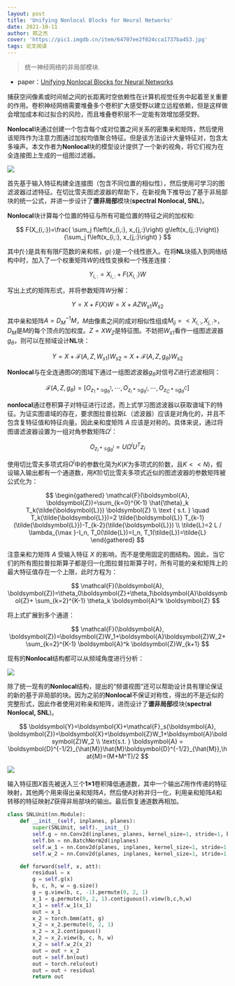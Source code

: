 ```yaml
---
layout: post
title: 'Unifying Nonlocal Blocks for Neural Networks'
date: 2021-10-11
author: 郑之杰
cover: 'https://pic1.imgdb.cn/item/64707ee2f024cca1737ba453.jpg'
tags: 论文阅读
---
```


> 统一神经网络的非局部模块.

- paper：[Unifying Nonlocal Blocks for Neural Networks](https://arxiv.org/abs/2108.02451)

捕获空间像素或时间帧之间的长距离时空依赖性在计算机视觉任务中起着至关重要的作用。卷积神经网络需要堆叠多个卷积扩大感受野以建立远程依赖，但是这样做会增加成本和过拟合的风险，而且堆叠卷积层不一定能有效增加感受野。

**Nonlocal**块通过创建一个包含每个成对位置之间关系的密集亲和矩阵，然后使用该矩阵作为注意力图通过加权均值聚合特征。但是该方法设计大量特征对，包含太多噪声。本文作者为**Nonlocal**块的模型设计提供了一个新的视角，将它们视为在全连接图上生成的一组图过滤器。

![](https://pic1.imgdb.cn/item/64708081f024cca1737eed71.jpg)

首先基于输入特征构建全连接图（包含不同位置的相似性），然后使用可学习的图滤波器过滤特征。在切比雪夫图滤波器的帮助下，在新视角下推导出了基于非局部块的统一公式，并进一步设计了**谱非局部**模块(**spectral Nonlocal, SNL**)。

**Nonlocal**块计算每个位置的特征与所有可能位置的特征之间的加权和:

$$
F(X_{i,:})=\frac{ \sum_j f\left(x_{i,:}, x_{j,:}\right) g\left(x_{j,:}\right)}{\sum_j f\left(x_{i,:}, x_{j,:}\right) }
$$

其中$f(·)$是具有有限$F$范数的亲和核，$g(·)$是一个线性嵌入。在将**NL**块插入到网络结构中时，加入了一个权重矩阵$W$的线性变换和一个残差连接：

$$
Y_{i,:} = X_{i,:}+F(X_{i,:})W
$$

写出上式的矩阵形式，并将参数矩阵$W$分解：

$$
Y = X+F(X)W= X+AZW_{s1}W_{s2}
$$

其中亲和矩阵$A=D_M^{-1}M$，$M$由像素之间的成对相似性组成$M_{ij}=<X_{i,:},X_{j,:}>$，$D_M$是$M$的每个顶点的加权度。$Z=XW_Z$是特征图。不妨把$W_{s1}$看作一组图滤波器$g_{\theta}$，则可以在频域设计**NL**块：

$$
Y = X+\mathcal{F}(A,Z,W_{s1})W_{s2} = X+\mathcal{F}(A,Z,g_{\theta})W_{s2}
$$

**Nonlocal**与在全连通图$G$的图域下通过一组图滤波器$g_θ$对信号$Z$进行滤波相同：

$$
\mathcal{F}(A,Z,g_{\theta}) = [O_{z_1*\mathcal{G}g_{\theta}^1},\cdots,O_{z_i*\mathcal{G}g_{\theta}^i},\cdots,O_{z_C*\mathcal{G}g_{\theta}^C}]
$$

**nonlocal**通过卷积算子对特征进行过滤，而上式学习图滤波器以获取谱域下的特征。为证实图谱域的存在，要求图拉普拉斯$L$（滤波器）应该是对角化的，并且不包含复特征值和特征向量。因此亲和度矩阵 $A$ 应该是对称的。具体来说，通过将图谱滤波器设置为一组对角参数矩阵$\Omega^i$：

$$
O_{z_i*\mathcal{G}g_{\theta}^i} = U\Omega^iU^Tz_i
$$

使用切比雪夫多项式将$Ω^i$中的参数化简为$K$($K$为多项式的阶数，且$K< <N$)，假设输入输出都有一个通道数，用$K$阶切比雪夫多项式近似的图滤波器的参数矩阵被公式化为：

$$
\begin{gathered}
\mathcal{F}(\boldsymbol{A}, \boldsymbol{Z})=\sum_{k=0}^{K-1} \hat{\theta}_k T_k(\tilde{\boldsymbol{L}}) \boldsymbol{Z} \\
\text { s.t. } \quad T_k(\tilde{\boldsymbol{L}})=2 \tilde{\boldsymbol{L}} T_{k-1}(\tilde{\boldsymbol{L}})-T_{k-2}(\tilde{\boldsymbol{L}}) \\
\tilde{L}=2 L / \lambda_{\max }-I_n, T_0(\tilde{L})=I_n, T_1(\tilde{L})=\tilde{L}
\end{gathered}
$$

注意亲和力矩阵 $A$ 受输入特征 $X$ 的影响，而不是使用固定的图结构。因此，当它们的所有图拉普拉斯算子都是归一化图拉普拉斯算子时，所有可能的亲和矩阵上的最大特征值存在一个上限，此时方程为：

$$
\mathcal{F}(\boldsymbol{A}, \boldsymbol{Z})=\theta_0\boldsymbol{Z}+\theta_1\boldsymbol{A}\boldsymbol{Z}+ \sum_{k=2}^{K-1} \theta_k \boldsymbol{A}^k \boldsymbol{Z}
$$

将上式扩展到多个通道：

$$
\mathcal{F}(\boldsymbol{A}, \boldsymbol{Z})=\boldsymbol{Z}W_1+\boldsymbol{A}\boldsymbol{Z}W_2+ \sum_{k=2}^{K-1}  \boldsymbol{A}^k \boldsymbol{Z}W_{k+1}
$$

现有的**Nonlocal**结构都可以从频域角度进行分析：

![](https://pic1.imgdb.cn/item/64708cadf024cca173907529.jpg)

除了统一现有的**Nonlocal**结构，提出的“频谱视图”还可以帮助设计具有理论保证的新的基于非局部的块。因为之前的**Nonlocal**不保证对称性，得出的不是近似的完整形式，因此作者使用对称亲和矩阵，进而设计了**谱非局部**模块(**spectral Nonlocal, SNL**)。

$$
\boldsymbol{Y}=\boldsymbol{X}+\mathcal{F}_s(\boldsymbol{A}, \boldsymbol{Z})=\boldsymbol{X}+\boldsymbol{Z}W_1+\boldsymbol{A}\boldsymbol{Z}W_2 \\
\text{s.t. } \boldsymbol{A} = \boldsymbol{D}^{-1/2}_{\hat{M}}\hat{M}\boldsymbol{D}^{-1/2}_{\hat{M}},\hat{M}=(M+M^T)/2
$$

![](https://pic1.imgdb.cn/item/64708d7af024cca17391e6e9.jpg)

输入特征图$X$首先被送入三个**1×1**卷积降低通道数，其中一个输出$Z$用作传递的特征映射，其他两个用来得出亲和矩阵$A$，然后使$A$对称并归一化，利用亲和矩阵$A$和转移的特征映射$Z$获得非局部块的输出。最后恢复通道数再相加。

```python
class SNLUnit(nn.Module):
    def __init__(self, inplanes, planes):
        super(SNLUnit, self).__init__()
        self.g = nn.Conv2d(inplanes, planes, kernel_size=1, stride=1, bias=False)
        self.bn = nn.BatchNorm2d(inplanes)
        self.w_1 = nn.Conv2d(planes, inplanes, kernel_size=1, stride=1, bias=False)
        self.w_2 = nn.Conv2d(planes, inplanes, kernel_size=1, stride=1, bias=False)

    def forward(self, x, att):
        residual = x
        g = self.g(x)
        b, c, h, w = g.size()
        g = g.view(b, c, -1).permute(0, 2, 1)
        x_1 = g.permute(0, 2, 1).contiguous().view(b,c,h,w)
        x_1 = self.w_1(x_1)
        out = x_1
        x_2 = torch.bmm(att, g)
        x_2 = x_2.permute(0, 2, 1)
        x_2 = x_2.contiguous()
        x_2 = x_2.view(b, c, h, w)
        x_2 = self.w_2(x_2)
        out = out + x_2
        out = self.bn(out)
        out = torch.relu(out)
        out = out + residual
        return out
```